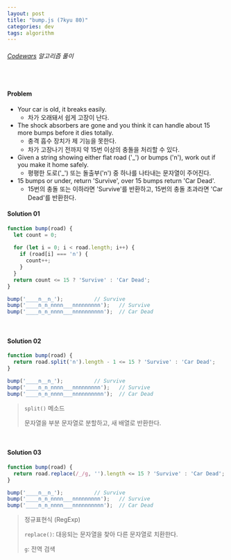 ```yaml
---
layout: post
title: "bump.js (7kyu 80)"
categories: dev
tags: algorithm
---
```


###### [Codewars](https://www.codewars.com) 알고리즘 풀이

<br>

#### Problem

- Your car is old, it breaks easily.
  - 차가 오래돼서 쉽게 고장이 난다.
- The shock absorbers are gone and you think it can handle about 15 more bumps before it dies totally.
  - 충격 흡수 장치가 제 기능을 못한다.
  - 차가 고장나기 전까지 약 15번 이상의 충돌을 처리할 수 있다.
- Given a string showing either flat road ('\_') or bumps ('n'), work out if you make it home safely.
  - 평평한 도로('\_') 또는 돌출부('n') 중 하나를 나타내는 문자열이 주어진다.
- 15 bumps or under, return 'Survive', over 15 bumps return 'Car Dead'.
  - 15번의 충돌 또는 이하라면 'Survive'를 반환하고, 15번의 충돌 초과라면 'Car Dead'를 반환한다.

#### Solution 01

```js
function bump(road) {
  let count = 0;
  
  for (let i = 0; i < road.length; i++) {
    if (road[i] === 'n') {
      count++;
    }
  }
  return count <= 15 ? 'Survive' : 'Car Dead';
}

bump('____n__n_');			// Survive
bump('____n_n_nnnn___nnnnnnnnn');	// Survive
bump('____n_n_nnnn___nnnnnnnnnn');	// Car Dead
```

<br>

#### Solution 02

```js
function bump(road) {
  return road.split('n').length - 1 <= 15 ? 'Survive' : 'Car Dead';
}

bump('____n__n_');			// Survive
bump('____n_n_nnnn___nnnnnnnnn');	// Survive
bump('____n_n_nnnn___nnnnnnnnnn');	// Car Dead
```

> `split()` 메소드
>
> 문자열을 부분 문자열로 분할하고, 새 배열로 반환한다.

<br>

#### Solution 03

```js
function bump(road) {
  return road.replace(/_/g, '').length <= 15 ? 'Survive' : 'Car Dead';
}

bump('____n__n_');			// Survive
bump('____n_n_nnnn___nnnnnnnnn');	// Survive
bump('____n_n_nnnn___nnnnnnnnnn');	// Car Dead
```

> 정규표현식 (RegExp)
>
> `replace()`: 대응되는 문자열을 찾아 다른 문자열로 치환한다.
>
> `g`: 전역 검색

<br>